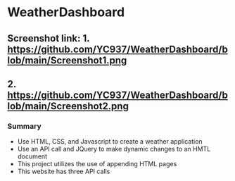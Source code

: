 # WeatherDashboard

## Screenshot link: 1. https://github.com/YC937/WeatherDashboard/blob/main/Screenshot1.png
##                  2. https://github.com/YC937/WeatherDashboard/blob/main/Screenshot2.png

### Summary
* Use HTML, CSS, and Javascript to create a weather application 
* Use an API call and JQuery to make dynamic changes to an HMTL document
* This project utilizes the use of appending HTML pages 
* This website has three API calls
